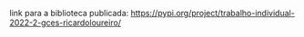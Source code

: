 link para a biblioteca publicada: https://pypi.org/project/trabalho-individual-2022-2-gces-ricardoloureiro/